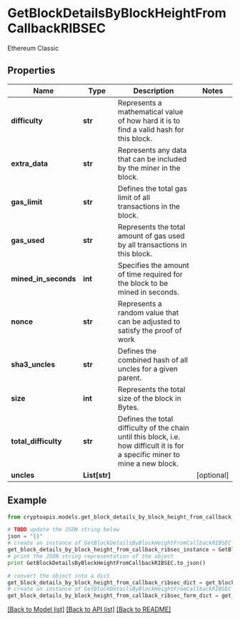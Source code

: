 # GetBlockDetailsByBlockHeightFromCallbackRIBSEC

Ethereum Classic

## Properties
Name | Type | Description | Notes
------------ | ------------- | ------------- | -------------
**difficulty** | **str** | Represents a mathematical value of how hard it is to find a valid hash for this block. | 
**extra_data** | **str** | Represents any data that can be included by the miner in the block. | 
**gas_limit** | **str** | Defines the total gas limit of all transactions in the block. | 
**gas_used** | **str** | Represents the total amount of gas used by all transactions in this block. | 
**mined_in_seconds** | **int** | Specifies the amount of time required for the block to be mined in seconds. | 
**nonce** | **str** | Represents a random value that can be adjusted to satisfy the proof of work | 
**sha3_uncles** | **str** | Defines the combined hash of all uncles for a given parent. | 
**size** | **int** | Represents the total size of the block in Bytes. | 
**total_difficulty** | **str** | Defines the total difficulty of the chain until this block, i.e. how difficult it is for a specific miner to mine a new block. | 
**uncles** | **List[str]** |  | [optional] 

## Example

```python
from cryptoapis.models.get_block_details_by_block_height_from_callback_ribsec import GetBlockDetailsByBlockHeightFromCallbackRIBSEC

# TODO update the JSON string below
json = "{}"
# create an instance of GetBlockDetailsByBlockHeightFromCallbackRIBSEC from a JSON string
get_block_details_by_block_height_from_callback_ribsec_instance = GetBlockDetailsByBlockHeightFromCallbackRIBSEC.from_json(json)
# print the JSON string representation of the object
print GetBlockDetailsByBlockHeightFromCallbackRIBSEC.to_json()

# convert the object into a dict
get_block_details_by_block_height_from_callback_ribsec_dict = get_block_details_by_block_height_from_callback_ribsec_instance.to_dict()
# create an instance of GetBlockDetailsByBlockHeightFromCallbackRIBSEC from a dict
get_block_details_by_block_height_from_callback_ribsec_form_dict = get_block_details_by_block_height_from_callback_ribsec.from_dict(get_block_details_by_block_height_from_callback_ribsec_dict)
```
[[Back to Model list]](../README.md#documentation-for-models) [[Back to API list]](../README.md#documentation-for-api-endpoints) [[Back to README]](../README.md)


